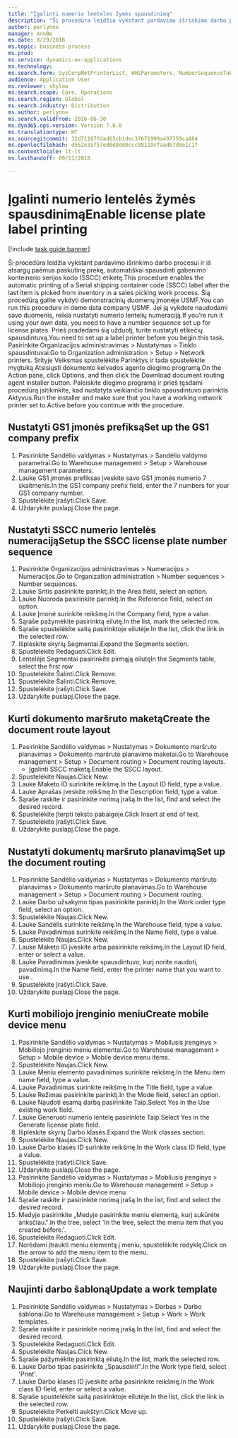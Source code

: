 ```yaml
--- 
title: "Įgalinti numerio lentelės žymės spausdinimą"
description: "Ši procedūra leidžia vykstant pardavimo išrinkimo darbo procesui ir iš atsargų paėmus paskutinę prekę, automatiškai spausdinti gabenimo konteinerio serijos kodo (SSCC) etiketę."
author: perlynne
manager: AnnBe
ms.date: 8/29/2018
ms.topic: business-process
ms.prod: 
ms.service: dynamics-ax-applications
ms.technology: 
ms.search.form: SysCorpNetPrinterList, WHSParameters, NumberSequenceTableListPage, NumberSequenceDetails, WHSDocumentRoutingLayout, WHSDocumentRouting, WHSRFMenuItem, WHSRFMenu, WHSWorkTemplateTable
audience: Application User
ms.reviewer: shylaw
ms.search.scope: Core, Operations
ms.search.region: Global
ms.search.industry: Distribution
ms.author: perlynne
ms.search.validFrom: 2016-06-30
ms.dyn365.ops.version: Version 7.0.0
ms.translationtype: HT
ms.sourcegitcommit: 32d71167fdad65cb1dec37671999a497759ca484
ms.openlocfilehash: d562e3a757ed0d8dd0ccc88119cfaadb7d8e1c1f
ms.contentlocale: lt-lt
ms.lasthandoff: 09/11/2018

---
```

# <a name="enable-license-plate-label-printing"></a><span data-ttu-id="bd1e1-103">Įgalinti numerio lentelės žymės spausdinimą</span><span class="sxs-lookup"><span data-stu-id="bd1e1-103">Enable license plate label printing</span></span>

[!include [task guide banner](../../includes/task-guide-banner.md)]

<span data-ttu-id="bd1e1-104">Ši procedūra leidžia vykstant pardavimo išrinkimo darbo procesui ir iš atsargų paėmus paskutinę prekę, automatiškai spausdinti gabenimo konteinerio serijos kodo (SSCC) etiketę.</span><span class="sxs-lookup"><span data-stu-id="bd1e1-104">This procedure enables the automatic printing of a Serial shipping container code (SSCC) label after the last item is picked from inventory in a sales picking work process.</span></span> <span data-ttu-id="bd1e1-105">Šią procedūrą galite vykdyti demonstracinių duomenų įmonėje USMF.</span><span class="sxs-lookup"><span data-stu-id="bd1e1-105">You can run this procedure in demo data company USMF.</span></span> <span data-ttu-id="bd1e1-106">Jei ją vykdote naudodami savo duomenis, reikia nustatyti numerio lentelių numeraciją.</span><span class="sxs-lookup"><span data-stu-id="bd1e1-106">If you’re run it using your own data, you need to have a number sequence set up for license plates.</span></span> <span data-ttu-id="bd1e1-107">Prieš pradėdami šią užduotį, turite nustatyti etikečių spausdintuvą.</span><span class="sxs-lookup"><span data-stu-id="bd1e1-107">You need to set up a label printer before you begin this task.</span></span> <span data-ttu-id="bd1e1-108">Pasirinkite Organizacijos administravimas > Nustatymas > Tinklo spausdintuvai.</span><span class="sxs-lookup"><span data-stu-id="bd1e1-108">Go to Organization administration > Setup > Network printers.</span></span> <span data-ttu-id="bd1e1-109">Srityje Veiksmas spustelėkite Parinktys ir tada spustelėkite mygtuką Atsisiųsti dokumento kelvados agento diegimo programą.</span><span class="sxs-lookup"><span data-stu-id="bd1e1-109">On the Action pane, click Options, and then click the Download document routing agent installer button.</span></span> <span data-ttu-id="bd1e1-110">Paleiskite diegimo programą ir prieš tęsdami procedūrą įsitikinkite, kad nustatyta veikiančio tinklo spausdintuvo parinktis Aktyvus.</span><span class="sxs-lookup"><span data-stu-id="bd1e1-110">Run the installer and make sure that you have a working network printer set to Active before you continue with the procedure.</span></span>


## <a name="set-up-the-gs1-company-prefix"></a><span data-ttu-id="bd1e1-111">Nustatyti GS1 įmonės prefiksą</span><span class="sxs-lookup"><span data-stu-id="bd1e1-111">Set up the GS1 company prefix</span></span>
1. <span data-ttu-id="bd1e1-112">Pasirinkite Sandėlio valdymas > Nustatymas > Sandėlio valdymo parametrai.</span><span class="sxs-lookup"><span data-stu-id="bd1e1-112">Go to Warehouse management > Setup > Warehouse management parameters.</span></span>
2. <span data-ttu-id="bd1e1-113">Lauke GS1 įmonės prefiksas įveskite savo GS1 įmonės numerio 7 skaitmenis.</span><span class="sxs-lookup"><span data-stu-id="bd1e1-113">In the GS1 company prefix field, enter the 7 numbers for your GS1 company number.</span></span>
3. <span data-ttu-id="bd1e1-114">Spustelėkite Įrašyti.</span><span class="sxs-lookup"><span data-stu-id="bd1e1-114">Click Save.</span></span>
4. <span data-ttu-id="bd1e1-115">Uždarykite puslapį.</span><span class="sxs-lookup"><span data-stu-id="bd1e1-115">Close the page.</span></span>

## <a name="setup-the-sscc-license-plate-number-sequence"></a><span data-ttu-id="bd1e1-116">Nustatyti SSCC numerio lentelės numeraciją</span><span class="sxs-lookup"><span data-stu-id="bd1e1-116">Setup the SSCC license plate number sequence</span></span>
1. <span data-ttu-id="bd1e1-117">Pasirinkite Organizacijos administravimas > Numeracijos > Numeracijos.</span><span class="sxs-lookup"><span data-stu-id="bd1e1-117">Go to Organization administration > Number sequences > Number sequences.</span></span>
2. <span data-ttu-id="bd1e1-118">Lauke Sritis pasirinkite parinktį.</span><span class="sxs-lookup"><span data-stu-id="bd1e1-118">In the Area field, select an option.</span></span>
3. <span data-ttu-id="bd1e1-119">Lauke Nuoroda pasirinkite parinktį.</span><span class="sxs-lookup"><span data-stu-id="bd1e1-119">In the Reference field, select an option.</span></span>
4. <span data-ttu-id="bd1e1-120">Lauke Įmonė surinkite reikšmę.</span><span class="sxs-lookup"><span data-stu-id="bd1e1-120">In the Company field, type a value.</span></span>
5. <span data-ttu-id="bd1e1-121">Sąraše pažymėkite pasirinktą eilutę.</span><span class="sxs-lookup"><span data-stu-id="bd1e1-121">In the list, mark the selected row.</span></span>
6. <span data-ttu-id="bd1e1-122">Sąraše spustelėkite saitą pasirinktoje eilutėje.</span><span class="sxs-lookup"><span data-stu-id="bd1e1-122">In the list, click the link in the selected row.</span></span>
7. <span data-ttu-id="bd1e1-123">Išplėskite skyrių Segmentai.</span><span class="sxs-lookup"><span data-stu-id="bd1e1-123">Expand the Segments section.</span></span>
8. <span data-ttu-id="bd1e1-124">Spustelėkite Redaguoti.</span><span class="sxs-lookup"><span data-stu-id="bd1e1-124">Click Edit.</span></span>
9. <span data-ttu-id="bd1e1-125">Lentelėje Segmentai pasirinkite pirmąją eilutę</span><span class="sxs-lookup"><span data-stu-id="bd1e1-125">In the Segments table, select the first row</span></span>
10. <span data-ttu-id="bd1e1-126">Spustelėkite Šalinti.</span><span class="sxs-lookup"><span data-stu-id="bd1e1-126">Click Remove.</span></span>
11. <span data-ttu-id="bd1e1-127">Spustelėkite Šalinti.</span><span class="sxs-lookup"><span data-stu-id="bd1e1-127">Click Remove.</span></span>
12. <span data-ttu-id="bd1e1-128">Spustelėkite Įrašyti.</span><span class="sxs-lookup"><span data-stu-id="bd1e1-128">Click Save.</span></span>
13. <span data-ttu-id="bd1e1-129">Uždarykite puslapį.</span><span class="sxs-lookup"><span data-stu-id="bd1e1-129">Close the page.</span></span>

## <a name="create-the-document-route-layout"></a><span data-ttu-id="bd1e1-130">Kurti dokumento maršruto maketą</span><span class="sxs-lookup"><span data-stu-id="bd1e1-130">Create the document route layout</span></span>
1. <span data-ttu-id="bd1e1-131">Pasirinkite Sandėlio valdymas > Nustatymas > Dokumento maršruto planavimas > Dokumento maršruto planavimo maketai.</span><span class="sxs-lookup"><span data-stu-id="bd1e1-131">Go to Warehouse management > Setup > Document routing > Document routing layouts.</span></span>
    * <span data-ttu-id="bd1e1-132">Įgalinti SSCC maketą.</span><span class="sxs-lookup"><span data-stu-id="bd1e1-132">Enable the SSCC layout.</span></span>  
2. <span data-ttu-id="bd1e1-133">Spustelėkite Naujas.</span><span class="sxs-lookup"><span data-stu-id="bd1e1-133">Click New.</span></span>
3. <span data-ttu-id="bd1e1-134">Lauke Maketo ID surinkite reikšmę.</span><span class="sxs-lookup"><span data-stu-id="bd1e1-134">In the Layout ID field, type a value.</span></span>
4. <span data-ttu-id="bd1e1-135">Lauke Aprašas įveskite reikšmę.</span><span class="sxs-lookup"><span data-stu-id="bd1e1-135">In the Description field, type a value.</span></span>
5. <span data-ttu-id="bd1e1-136">Sąraše raskite ir pasirinkite norimą įrašą.</span><span class="sxs-lookup"><span data-stu-id="bd1e1-136">In the list, find and select the desired record.</span></span>
6. <span data-ttu-id="bd1e1-137">Spustelėkite Įterpti teksto pabaigoje.</span><span class="sxs-lookup"><span data-stu-id="bd1e1-137">Click Insert at end of text.</span></span>
7. <span data-ttu-id="bd1e1-138">Spustelėkite Įrašyti.</span><span class="sxs-lookup"><span data-stu-id="bd1e1-138">Click Save.</span></span>
8. <span data-ttu-id="bd1e1-139">Uždarykite puslapį.</span><span class="sxs-lookup"><span data-stu-id="bd1e1-139">Close the page.</span></span>

## <a name="set-up-the-document-routing"></a><span data-ttu-id="bd1e1-140">Nustatyti dokumentų maršruto planavimą</span><span class="sxs-lookup"><span data-stu-id="bd1e1-140">Set up the document routing</span></span>
1. <span data-ttu-id="bd1e1-141">Pasirinkite Sandėlio valdymas > Nustatymas > Dokumento maršruto planavimas > Dokumento maršruto planavimas.</span><span class="sxs-lookup"><span data-stu-id="bd1e1-141">Go to Warehouse management > Setup > Document routing > Document routing.</span></span>
2. <span data-ttu-id="bd1e1-142">Lauke Darbo užsakymo tipas pasirinkite parinktį.</span><span class="sxs-lookup"><span data-stu-id="bd1e1-142">In the Work order type field, select an option.</span></span>
3. <span data-ttu-id="bd1e1-143">Spustelėkite Naujas.</span><span class="sxs-lookup"><span data-stu-id="bd1e1-143">Click New.</span></span>
4. <span data-ttu-id="bd1e1-144">Lauke Sandėlis surinkite reikšmę.</span><span class="sxs-lookup"><span data-stu-id="bd1e1-144">In the Warehouse field, type a value.</span></span>
5. <span data-ttu-id="bd1e1-145">Lauke Pavadinimas surinkite reikšmę.</span><span class="sxs-lookup"><span data-stu-id="bd1e1-145">In the Name field, type a value.</span></span>
6. <span data-ttu-id="bd1e1-146">Spustelėkite Naujas.</span><span class="sxs-lookup"><span data-stu-id="bd1e1-146">Click New.</span></span>
7. <span data-ttu-id="bd1e1-147">Lauke Maketo ID įveskite arba pasirinkite reikšmę.</span><span class="sxs-lookup"><span data-stu-id="bd1e1-147">In the Layout ID field, enter or select a value.</span></span>
8. <span data-ttu-id="bd1e1-148">Lauke Pavadinimas įveskite spausdintuvo, kurį norite naudoti, pavadinimą.</span><span class="sxs-lookup"><span data-stu-id="bd1e1-148">In the Name field, enter the printer name that you want to use..</span></span>
9. <span data-ttu-id="bd1e1-149">Spustelėkite Įrašyti.</span><span class="sxs-lookup"><span data-stu-id="bd1e1-149">Click Save.</span></span>
10. <span data-ttu-id="bd1e1-150">Uždarykite puslapį.</span><span class="sxs-lookup"><span data-stu-id="bd1e1-150">Close the page.</span></span>

## <a name="create-mobile-device-menu"></a><span data-ttu-id="bd1e1-151">Kurti mobiliojo įrenginio meniu</span><span class="sxs-lookup"><span data-stu-id="bd1e1-151">Create mobile device menu</span></span>
1. <span data-ttu-id="bd1e1-152">Pasirinkite Sandėlio valdymas > Nustatymas > Mobilusis įrenginys > Mobiliojo įrenginio meniu elementai.</span><span class="sxs-lookup"><span data-stu-id="bd1e1-152">Go to Warehouse management > Setup > Mobile device > Mobile device menu items.</span></span>
2. <span data-ttu-id="bd1e1-153">Spustelėkite Naujas.</span><span class="sxs-lookup"><span data-stu-id="bd1e1-153">Click New.</span></span>
3. <span data-ttu-id="bd1e1-154">Lauke Meniu elemento pavadinimas surinkite reikšmę.</span><span class="sxs-lookup"><span data-stu-id="bd1e1-154">In the Menu item name field, type a value.</span></span>
4. <span data-ttu-id="bd1e1-155">Lauke Pavadinimas surinkite reikšmę.</span><span class="sxs-lookup"><span data-stu-id="bd1e1-155">In the Title field, type a value.</span></span>
5. <span data-ttu-id="bd1e1-156">Lauke Režimas pasirinkite parinktį.</span><span class="sxs-lookup"><span data-stu-id="bd1e1-156">In the Mode field, select an option.</span></span>
6. <span data-ttu-id="bd1e1-157">Lauke Naudoti esamą darbą pasirinkite Taip.</span><span class="sxs-lookup"><span data-stu-id="bd1e1-157">Select Yes in the Use existing work field.</span></span>
7. <span data-ttu-id="bd1e1-158">Lauke Generuoti numerio lentelę pasirinkite Taip.</span><span class="sxs-lookup"><span data-stu-id="bd1e1-158">Select Yes in the Generate license plate field.</span></span>
8. <span data-ttu-id="bd1e1-159">Išplėskite skyrių Darbo klasės.</span><span class="sxs-lookup"><span data-stu-id="bd1e1-159">Expand the Work classes section.</span></span>
9. <span data-ttu-id="bd1e1-160">Spustelėkite Naujas.</span><span class="sxs-lookup"><span data-stu-id="bd1e1-160">Click New.</span></span>
10. <span data-ttu-id="bd1e1-161">Lauke Darbo klasės ID surinkite reikšmę.</span><span class="sxs-lookup"><span data-stu-id="bd1e1-161">In the Work class ID field, type a value.</span></span>
11. <span data-ttu-id="bd1e1-162">Spustelėkite Įrašyti.</span><span class="sxs-lookup"><span data-stu-id="bd1e1-162">Click Save.</span></span>
12. <span data-ttu-id="bd1e1-163">Uždarykite puslapį.</span><span class="sxs-lookup"><span data-stu-id="bd1e1-163">Close the page.</span></span>
13. <span data-ttu-id="bd1e1-164">Pasirinkite Sandėlio valdymas > Nustatymas > Mobilusis įrenginys > Mobiliojo įrenginio meniu.</span><span class="sxs-lookup"><span data-stu-id="bd1e1-164">Go to Warehouse management > Setup > Mobile device > Mobile device menu.</span></span>
14. <span data-ttu-id="bd1e1-165">Sąraše raskite ir pasirinkite norimą įrašą.</span><span class="sxs-lookup"><span data-stu-id="bd1e1-165">In the list, find and select the desired record.</span></span>
15. <span data-ttu-id="bd1e1-166">Medyje pasirinkite „Medyje pasirinkite meniu elementą, kurį sukūrėte anksčiau.‟.</span><span class="sxs-lookup"><span data-stu-id="bd1e1-166">In the tree, select 'In the tree, select the menu item that you created before.'.</span></span>
16. <span data-ttu-id="bd1e1-167">Spustelėkite Redaguoti.</span><span class="sxs-lookup"><span data-stu-id="bd1e1-167">Click Edit.</span></span>
17. <span data-ttu-id="bd1e1-168">Norėdami įtraukti meniu elementą į meniu, spustelėkite rodyklę.</span><span class="sxs-lookup"><span data-stu-id="bd1e1-168">Click on the arrow to add the menu item to the menu.</span></span>
18. <span data-ttu-id="bd1e1-169">Spustelėkite Įrašyti.</span><span class="sxs-lookup"><span data-stu-id="bd1e1-169">Click Save.</span></span>
19. <span data-ttu-id="bd1e1-170">Uždarykite puslapį.</span><span class="sxs-lookup"><span data-stu-id="bd1e1-170">Close the page.</span></span>

## <a name="update-a-work-template"></a><span data-ttu-id="bd1e1-171">Naujinti darbo šabloną</span><span class="sxs-lookup"><span data-stu-id="bd1e1-171">Update a work template</span></span>
1. <span data-ttu-id="bd1e1-172">Pasirinkite Sandėlio valdymas > Nustatymas > Darbas > Darbo šablonai.</span><span class="sxs-lookup"><span data-stu-id="bd1e1-172">Go to Warehouse management > Setup > Work > Work templates.</span></span>
2. <span data-ttu-id="bd1e1-173">Sąraše raskite ir pasirinkite norimą įrašą.</span><span class="sxs-lookup"><span data-stu-id="bd1e1-173">In the list, find and select the desired record.</span></span>
3. <span data-ttu-id="bd1e1-174">Spustelėkite Redaguoti.</span><span class="sxs-lookup"><span data-stu-id="bd1e1-174">Click Edit.</span></span>
4. <span data-ttu-id="bd1e1-175">Spustelėkite Naujas.</span><span class="sxs-lookup"><span data-stu-id="bd1e1-175">Click New.</span></span>
5. <span data-ttu-id="bd1e1-176">Sąraše pažymėkite pasirinktą eilutę.</span><span class="sxs-lookup"><span data-stu-id="bd1e1-176">In the list, mark the selected row.</span></span>
6. <span data-ttu-id="bd1e1-177">Lauke Darbo tipas pasirinkite „Spausdinti‟.</span><span class="sxs-lookup"><span data-stu-id="bd1e1-177">In the Work type field, select 'Print'.</span></span>
7. <span data-ttu-id="bd1e1-178">Lauke Darbo klasės ID įveskite arba pasirinkite reikšmę.</span><span class="sxs-lookup"><span data-stu-id="bd1e1-178">In the Work class ID field, enter or select a value.</span></span>
8. <span data-ttu-id="bd1e1-179">Sąraše spustelėkite saitą pasirinktoje eilutėje.</span><span class="sxs-lookup"><span data-stu-id="bd1e1-179">In the list, click the link in the selected row.</span></span>
9. <span data-ttu-id="bd1e1-180">Spustelėkite Perkelti aukštyn.</span><span class="sxs-lookup"><span data-stu-id="bd1e1-180">Click Move up.</span></span>
10. <span data-ttu-id="bd1e1-181">Spustelėkite Įrašyti.</span><span class="sxs-lookup"><span data-stu-id="bd1e1-181">Click Save.</span></span>
11. <span data-ttu-id="bd1e1-182">Uždarykite puslapį.</span><span class="sxs-lookup"><span data-stu-id="bd1e1-182">Close the page.</span></span>


